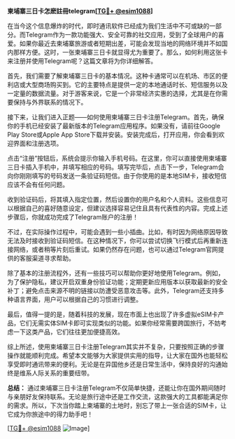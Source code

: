 **柬埔寨三日卡怎麽註冊telegram[[TG💪+ @esim1088](https://t.me/s/esim1088)]**

在当今这个信息爆炸的时代，即时通讯软件已经成为我们生活中不可或缺的一部分。而Telegram作为一款功能强大、安全可靠的社交应用，受到了全球用户的喜爱。如果你最近去柬埔寨旅游或者短期出差，可能会发现当地的网络环境并不如国内那样方便。这时，一张柬埔寨三日卡就显得尤为重要了。那么，如何利用这张卡来注册并使用Telegram呢？这篇文章将为你详细解答。

首先，我们需要了解柬埔寨三日卡的基本情况。这种卡通常可以在机场、市区的便利店或大型商场购买到。它的主要特点是提供一定的本地通话时长、短信服务以及一定量的数据流量。对于游客来说，它是一个非常经济实惠的选择，尤其是在你需要保持与外界联系的情况下。

接下来，让我们进入正题——如何使用柬埔寨三日卡注册Telegram。首先，确保你的手机已经安装了最新版本的Telegram应用程序。如果没有，请前往Google Play Store或Apple App Store下载并安装。安装完成后，打开应用，你会看到欢迎界面和注册选项。

点击“注册”按钮后，系统会提示你输入手机号码。在这里，你可以直接使用柬埔寨三日卡插入手机中，并填写相应的号码。填写完毕后，点击下一步，Telegram会向你刚刚填写的号码发送一条验证码短信。由于你使用的是本地SIM卡，接收短信应该不会有任何问题。

收到验证码后，将其填入指定位置，然后设置你的用户名和个人资料。这些信息可以根据自己的喜好随意设定，但建议选择容易记住且具有代表性的内容。完成上述步骤后，你就成功完成了Telegram账户的注册！

不过，在实际操作过程中，可能会遇到一些小插曲。比如，有时因为网络原因导致无法及时接收到验证码短信。在这种情况下，你可以尝试切换飞行模式后再重新连接网络，或者稍等片刻后重试。如果仍然存在问题，也可以通过Telegram官网提供的客服渠道寻求帮助。

除了基本的注册流程外，还有一些技巧可以帮助你更好地使用Telegram。例如，为了保护隐私，建议开启双重身份验证功能；定期更新应用版本以获取最新的安全补丁；避免点击来源不明的链接以防遭受恶意攻击等。此外，Telegram还支持多种语言界面，用户可以根据自己的习惯进行调整。

最后，值得一提的是，随着科技的发展，现在市面上也出现了许多虚拟eSIM卡产品，它们无需实体SIM卡即可实现类似的功能。如果你经常需要跨国旅行，不妨考虑一下这类产品，它们往往更加便捷高效。

综上所述，使用柬埔寨三日卡注册Telegram其实并不复杂，只要按照正确的步骤操作就能顺利完成。希望本文能够为大家提供实用的指导，让大家在国外也能轻松享受即时通讯带来的便利。无论是在异国他乡还是日常生活中，保持良好的沟通始终是维系人际关系的重要纽带。

**总结：**
通过柬埔寨三日卡注册Telegram不仅简单快捷，还能让你在国外期间随时与亲朋好友保持联系。无论是旅行途中还是工作交流，这款强大的工具都能满足你的需求。所以，下次当你踏上柬埔寨的土地时，别忘了带上一张合适的SIM卡，让它成为你旅途中的得力助手吧！

[[TG💪+ @esim1088](https://t.me/s/esim1088) ![Image](https://i.postimg.cc/4NQfJmqS/Snipaste-2025-05-13-00-14-12.png)]
